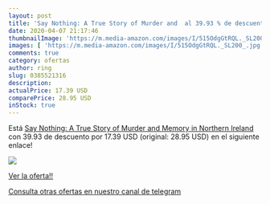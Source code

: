 ```yaml
---
layout: post
title: 'Say Nothing: A True Story of Murder and  al 39.93 % de descuento'
date: 2020-04-07 21:17:46
thumbnailImage: 'https://m.media-amazon.com/images/I/515OdgGtRQL._SL200_.jpg'
images: [ 'https://m.media-amazon.com/images/I/515OdgGtRQL._SL200_.jpg' ]
comments: true
category: ofertas
author: ring
slug: 0385521316
description:
actualPrice: 17.39 USD
comparePrice: 28.95 USD
inStock: true
---
```


Está [Say Nothing: A True Story of Murder and Memory in Northern Ireland](https://www.amazon.com/dp/0385521316/?tag=redken08-20) con 39.93 de descuento por 17.39 USD (original: 28.95 USD) en el siguiente enlace!

[![](https://m.media-amazon.com/images/I/515OdgGtRQL._SL200_.jpg)](https://www.amazon.com/dp/0385521316/?tag=redken08-20)

[Ver la oferta!!](https://www.amazon.com/dp/0385521316/?tag=redken08-20)

[Consulta otras ofertas en nuestro canal de telegram](https://t.me/s/ofertas25)
